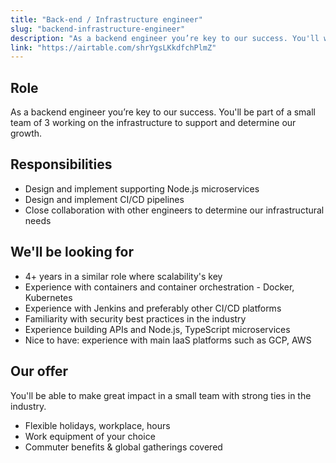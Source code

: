 ```yaml
---
title: "Back-end / Infrastructure engineer"
slug: "backend-infrastructure-engineer"
description: "As a backend engineer you’re key to our success. You'll work on building the infrastructure to support and determine our growth."
link: "https://airtable.com/shrYgsLKkdfchPlmZ"
---
```


## Role

As a backend engineer you’re key to our success. You'll be part of a small team of 3 working on the infrastructure to support and determine our growth.

## Responsibilities

- Design and implement supporting Node.js microservices
- Design and implement CI/CD pipelines
- Close collaboration with other engineers to determine our infrastructural needs

## We'll be looking for

- 4+ years in a similar role where scalability's key
- Experience with containers and container orchestration - Docker, Kubernetes
- Experience with Jenkins and preferably other CI/CD platforms
- Familiarity with security best practices in the industry
- Experience building APIs and Node.js, TypeScript microservices
- Nice to have: experience with main IaaS platforms such as GCP, AWS

## Our offer

You'll be able to make great impact in a small team with strong ties in the industry.

- Flexible holidays, workplace, hours
- Work equipment of your choice
- Commuter benefits & global gatherings covered
